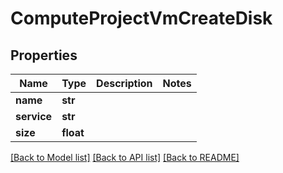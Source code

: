# ComputeProjectVmCreateDisk

## Properties
Name | Type | Description | Notes
------------ | ------------- | ------------- | -------------
**name** | **str** |  | 
**service** | **str** |  | 
**size** | **float** |  | 

[[Back to Model list]](../README.md#documentation-for-models) [[Back to API list]](../README.md#documentation-for-api-endpoints) [[Back to README]](../README.md)


